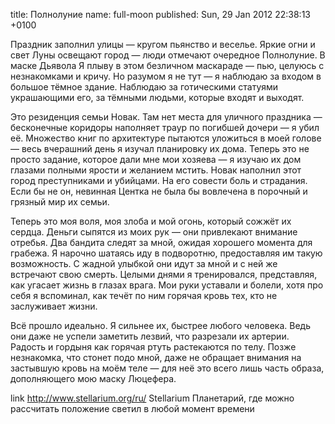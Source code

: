 title: Полнолуние
name: full-moon
published: Sun, 29 Jan 2012 22:38:13 +0100

Праздник заполнил улицы — кругом пьянство и веселье. Яркие огни и свет Луны освещают город — люди отмечают очередное Полнолуние. В маске Дьявола Я плыву в этом безличном маскараде — пью, целуюсь с незнакомками и кричу. Но разумом я не тут — я наблюдаю за входом в большое тёмное здание. Наблюдаю за готическими статуями украшающими его, за тёмными людьми, которые входят и выходят.

Это резиденция семьи Новак. Там нет места для уличного праздника — бесконечные коридоры наполняет траур по погибшей дочери — я убил её. Множество книг по архитектуре пытаются уложиться в моей голове — весь вчерашний день я изучал планировку их дома. Теперь это не просто задание, которое дали мне мои хозяева — я изучаю их дом глазами полными ярости и желанием мстить. Новак наполнил этот город преступниками и убийцами. На его совести боль и страдания. Если бы не он, невинная Центка не была бы вовлечена в порочный и грязный мир их семьи.

Теперь это моя воля, моя злоба и мой огонь, который сожжёт их сердца. Деньги сыпятся из моих рук — они привлекают внимание отребья. Два бандита следят за мной, ожидая хорошего момента для грабежа. Я нарочно шатаясь иду в подворотню, предоставляя им такую возможность. С жадной улыбкой они идут за мной и с ней же встречают свою смерть. Целыми днями я тренировался, представляя, как угасает жизнь в глазах врага. Мои руки уставали и болели, хотя про себя я вспоминал, как течёт по ним горячая кровь тех, кто не заслуживает жизни.

Всё прошло идеально. Я сильнее их, быстрее любого человека. Ведь они даже не успели заметить лезвий, что разрезали их артерии. Радость и гордыня как горячая ртуть растекаются по телу. Позже незнакомка, что стонет подо мной, даже не обращает внимания на застывшую кровь на моём теле — для неё это всего лишь часть образа, дополняющего мою маску Люцефера.

link
  http://www.stellarium.org/ru/
  Stellarium
  Планетарий, где можно рассчитать положение светил в любой момент времени
